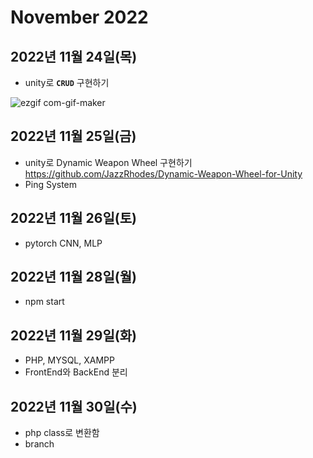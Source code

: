 # November 2022

## 2022년 11월 24일(목)
- unity로 **`CRUD`** 구현하기 

![ezgif com-gif-maker](https://user-images.githubusercontent.com/74572293/203623097-8adcb312-bb98-4264-a0bf-210c7248b406.gif)

## 2022년 11월 25일(금)
- unity로 Dynamic Weapon Wheel 구현하기
https://github.com/JazzRhodes/Dynamic-Weapon-Wheel-for-Unity
- Ping System

## 2022년 11월 26일(토)
- pytorch CNN, MLP

## 2022년 11월 28일(월)
- npm start

## 2022년 11월 29일(화)
- PHP, MYSQL, XAMPP
- FrontEnd와 BackEnd 분리

## 2022년 11월 30일(수)
- php class로 변환함
- branch
